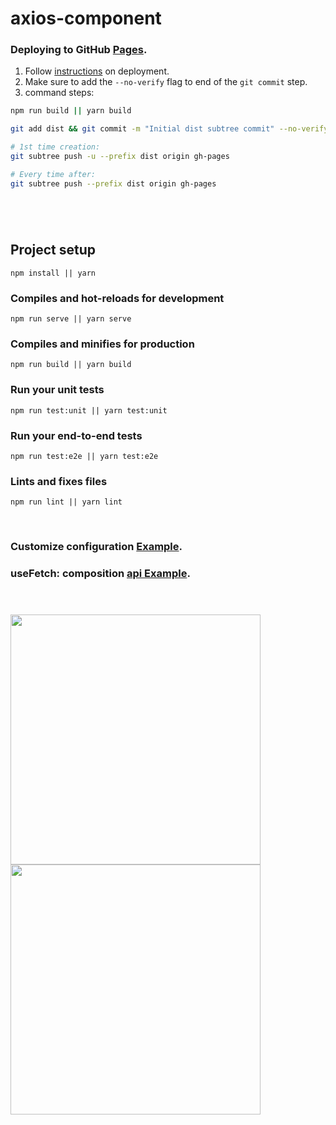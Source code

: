 # axios-component

### Deploying to GitHub [Pages](https://nickanderson038.github.io/axios-component/).

1. Follow <a href="https://medium.com/@Roli_Dori/deploy-vue-cli-3-project-to-github-pages-ebeda0705fbd" target="_blank">instructions</a> on deployment.
2. Make sure to add the `--no-verify` flag to end of the `git commit` step.
3. command steps:

```bash
npm run build || yarn build

git add dist && git commit -m "Initial dist subtree commit" --no-verify

# 1st time creation:
git subtree push -u --prefix dist origin gh-pages

# Every time after:
git subtree push --prefix dist origin gh-pages
```

#

<br>

## Project setup

```
npm install || yarn
```

### Compiles and hot-reloads for development

```
npm run serve || yarn serve
```

### Compiles and minifies for production

```
npm run build || yarn build
```

### Run your unit tests

```
npm run test:unit || yarn test:unit
```

### Run your end-to-end tests

```
npm run test:e2e || yarn test:e2e
```

### Lints and fixes files

```
npm run lint || yarn lint
```

<br>

### Customize configuration [Example](https://cli.vuejs.org/config/).

### useFetch: composition [api Example](https://morioh.com/p/c64947bb64ad).

#

<br>

<img src="https://cdn.cjr.org/wp-content/uploads/2017/01/jim_vandehei_axios.png" width="400"/>
<img src="https://miro.medium.com/max/1200/1*D8V3z6kKx2AD-L68LgN96g.png" width="400"/>
